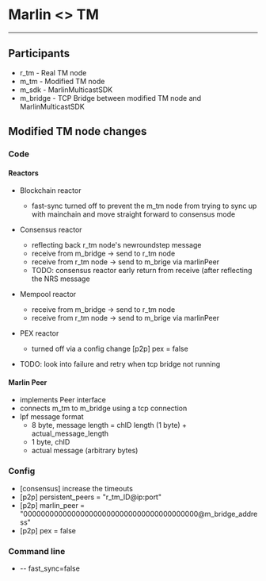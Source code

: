 # Marlin <> TM
---

## Participants
- r_tm - Real TM node
- m_tm - Modified TM node
- m_sdk - MarlinMulticastSDK
- m_bridge - TCP Bridge between modified TM node and MarlinMulticastSDK

## Modified TM node changes

### Code

#### Reactors
- Blockchain reactor
	- fast-sync turned off to prevent the m_tm node from trying to sync up with mainchain and move straight forward to consensus mode

- Consensus reactor
	- reflecting back r_tm node's newroundstep message
 	- receive from m_bridge -> send to r_tm node
	- receive from r_tm node -> send to m_brige via marlinPeer
	- TODO: consensus reactor early return from receive (after reflecting the NRS message
- Mempool reactor
	- receive from m_bridge -> send to r_tm node
	- receive from r_tm node -> send to m_brige via marlinPeer

- PEX reactor
	- turned off via a config change [p2p] pex = false

- TODO: look into failure and retry when tcp bridge not running

#### Marlin Peer
- implements Peer interface
- connects m_tm to m_bridge using a tcp connection
- lpf message format
	- 8 byte, message length = chID length (1 byte) + actual_message_length
	- 1 byte, chID
	- actual message (arbitrary bytes)

### Config
- [consensus] increase the timeouts
- [p2p] persistent_peers = "r_tm_ID@ip:port"
- [p2p] marlin_peer = "0000000000000000000000000000000000000000@m_bridge_address"
- [p2p] pex = false

### Command line
- \-\- fast_sync=false

